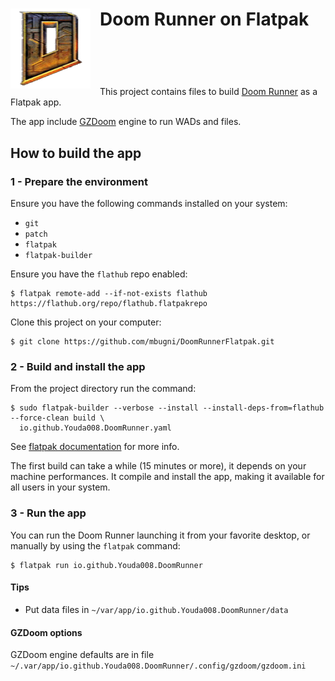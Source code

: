 <div>
<img align="left" style="margin: 0px 15px 0px 0px;" src="io.github.Youda008.DoomRunner.png" alt="Doom Runner Icon" />

# Doom Runner on Flatpak
### &nbsp;

</div>
<p>&nbsp;</p>

This project contains files to build [Doom Runner](https://github.com/Youda008/DoomRunner) as a Flatpak app.

The app include [GZDoom](https://zdoom.org/) engine to run WADs and files.

## How to build the app

### 1 - Prepare the environment
Ensure you have the following commands installed on your system:
- `git`
- `patch`
- `flatpak`
- `flatpak-builder`

Ensure you have the `flathub` repo enabled:

```shell
$ flatpak remote-add --if-not-exists flathub https://flathub.org/repo/flathub.flatpakrepo
```

Clone this project on your computer:

```shell
$ git clone https://github.com/mbugni/DoomRunnerFlatpak.git
```

### 2 - Build and install the app
From the project directory run the command:

```shell
$ sudo flatpak-builder --verbose --install --install-deps-from=flathub --force-clean build \
  io.github.Youda008.DoomRunner.yaml
```

See [flatpak documentation](https://docs.flatpak.org/) for more info.

The first build can take a while (15 minutes or more), it depends on your machine performances. It compile and install the app, making it available for all users in your system.

### 3 - Run the app
You can run the Doom Runner launching it from your favorite desktop, or manually by using the `flatpak` command:

```shell
$ flatpak run io.github.Youda008.DoomRunner
```

#### Tips
- Put data files in `~/var/app/io.github.Youda008.DoomRunner/data`

#### GZDoom options
 GZDoom engine defaults are in file `~/.var/app/io.github.Youda008.DoomRunner/.config/gzdoom/gzdoom.ini`
